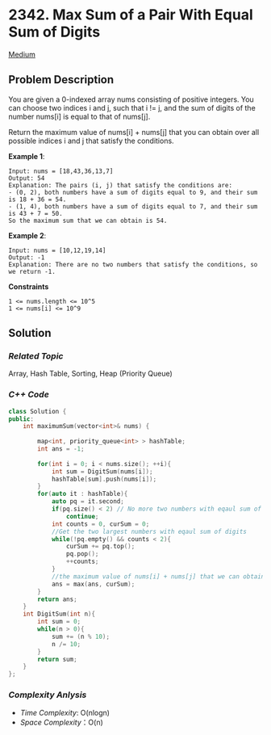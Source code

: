 # 2342. Max Sum of a Pair With Equal Sum of Digits
[Medium](https://leetcode.com/problems/max-sum-of-a-pair-with-equal-sum-of-digits/description/)

## Problem Description

You are given a 0-indexed array nums consisting of positive integers. You can choose two indices i and j, such that i != j, and the sum of digits of the number nums[i] is equal to that of nums[j].

Return the maximum value of nums[i] + nums[j] that you can obtain over all possible indices i and j that satisfy the conditions.


**Example 1**:
```
Input: nums = [18,43,36,13,7]
Output: 54
Explanation: The pairs (i, j) that satisfy the conditions are:
- (0, 2), both numbers have a sum of digits equal to 9, and their sum is 18 + 36 = 54.
- (1, 4), both numbers have a sum of digits equal to 7, and their sum is 43 + 7 = 50.
So the maximum sum that we can obtain is 54.
```
**Example 2**:
```
Input: nums = [10,12,19,14]
Output: -1
Explanation: There are no two numbers that satisfy the conditions, so we return -1.
```

**Constraints**
```
1 <= nums.length <= 10^5
1 <= nums[i] <= 10^9
```

## Solution

### _Related Topic_
   Array, Hash Table, Sorting, Heap (Priority Queue)

### _C++ Code_
```cpp
class Solution {
public:
    int maximumSum(vector<int>& nums) {
        
        map<int, priority_queue<int> > hashTable;
        int ans = -1;
        
        for(int i = 0; i < nums.size(); ++i){
            int sum = DigitSum(nums[i]);
            hashTable[sum].push(nums[i]);
        }
        for(auto it : hashTable){
            auto pq = it.second;
            if(pq.size() < 2) // No more two numbers with eqaul sum of digits. Check the next
                continue;
            int counts = 0, curSum = 0;
            //Get the two largest numbers with eqaul sum of digits
            while(!pq.empty() && counts < 2){
                curSum += pq.top();
                pq.pop();
                ++counts;
            }
            //the maximum value of nums[i] + nums[j] that we can obtain
            ans = max(ans, curSum);
        }
        return ans;
    }
    int DigitSum(int n){
        int sum = 0;
        while(n > 0){
            sum += (n % 10);
            n /= 10;
        }
        return sum;
    }
};
```

### _Complexity Anlysis_
- _Time Complexity_: O(nlogn)
- _Space Complexity_：O(n)

